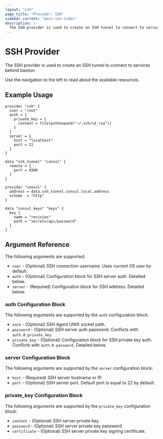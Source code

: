 ```yaml
---
layout: "ssh"
page_title: "Provider: SSH"
sidebar_current: "docs-ssh-index"
description: |-
  The SSH provider is used to create an SSH tunnel to connect to services behind bastion.
---
```


# SSH Provider

The SSH provider is used to create an SSH tunnel to connect to services behind bastion.

Use the navigation to the left to read about the available resources.

## Example Usage

```hcl
provider "ssh" {
  user = "root"
  auth = {
    private_key = {
      content = file(pathexpand("~/.ssh/id_rsa"))
    }
  }
  server = {
    host = "localhost"
    port = 22
  }
}

data "ssh_tunnel" "consul" {
  remote = {
    port = 8500
  }
}

provider "consul" {
  address = data.ssh_tunnel.consul.local.address
  scheme  = "http"
}

data "consul_keys" "keys" {
  key {
    name = "revision"
    path = "secrets/api/password"
  }
}
```

## Argument Reference

The following arguments are supported:

* `user` - (Optional) SSH connection username. Uses current OS user by default.
* `auth` - (Optional) Configuration block for SSH server auth. Detailed below.
* `server` - (Required) Configuration block for SSH address. Detailed below.

### auth Configuration Block

The following arguments are supported by the `auth` configuration block:

* `sock` - (Optional) SSH Agent UNIX socket path.
* `password` - (Optional) SSH server auth password. Conflicts with `auth.0.private_key`.
* `private_key` - (Optional) Configuration block for SSH private key auth. Conflicts with `auth.0.password`. Detailed below.

### server Configuration Block

The following arguments are supported by the `server` configuration block:

* `host` - (Required) SSH server hostname or IP.
* `port` - (Optional) SSH server port. Default port is equal to 22 by default.

### private_key Configuration Block

The following arguments are supported by the `private_key` configuration block:

* `content` - (Optional) SSH server private key.
* `password` - (Optional) SSH server private key password.
* `certificate` - (Optional) SSH server private key signing certificate.
